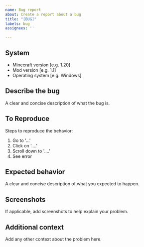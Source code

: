 ```yaml
---
name: Bug report
about: Create a report about a bug
title: "[BUG]"
labels: bug
assignees: ''

---
```


## System
- Minecraft version [e.g. 1.20]
- Mod version [e.g. 1.1]
- Operating system [e.g. Windows]

## Describe the bug
A clear and concise description of what the bug is.

## To Reproduce
Steps to reproduce the behavior:
1. Go to '...'
2. Click on '....'
3. Scroll down to '....'
4. See error

## Expected behavior
A clear and concise description of what you expected to happen.

## Screenshots
If applicable, add screenshots to help explain your problem.

## Additional context
Add any other context about the problem here.
